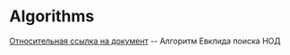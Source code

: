 # Algorithms

[Относительная ссылка на документ](../blob/master/simple/lib1.md)
-- Алгоритм Евклида поиска НОД
